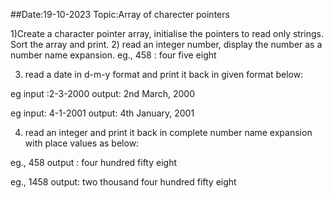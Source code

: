 ##Date:19-10-2023   Topic:Array of charecter pointers

1)Create a character pointer array, initialise the pointers to read only strings. Sort the array and print.
2) read an integer number, display the number as a number name expansion.
eg., 458 : four five eight

3)  read a date in d-m-y format and print it back in given format below:

eg input :2-3-2000
output: 2nd March, 2000

eg input: 4-1-2001
output: 4th January, 2001

4) read an integer and print it back in complete number name expansion with place values as below:

eg., 458
output : four hundred fifty eight

eg., 1458
output: two thousand four hundred fifty eight
